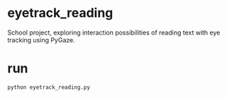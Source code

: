 # eyetrack_reading
School project, exploring interaction possibilities of reading text with eye tracking using PyGaze.

# run
`python eyetrack_reading.py`

